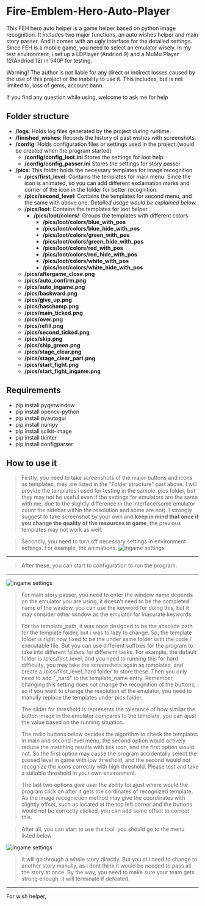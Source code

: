 # Fire-Emblem-Hero-Auto-Player
This FEH hero auto helper is a game helper based on python image recognition. It includes two major functions, an auto wishes helper and main story passer. And it comes with an ugly interface for the detailed settings.
Since FEH is a mobile game, you need to select an emulator wisely. In my test environment, i set up a LDPlayer (Andriod 9) and a MuMu Player 12(Andriod 12) in 540P for testing.

Warning! The author is not liable for any direct or indirect losses caused by the use of this project or the inability to use it. This includes, but is not limited to, loss of gems, account bann.

If you find any question while using, welcome to ask me for help

## Folder structure

- **/logs**: Holds log files generated by the project during runtime. 
- **/finished_wishes**: Records the history of past wishes with screenshots.
- **/config**: Holds configuration files or settings used in the project.(would be created when the program started)
  - **/config/config_loot.ini** Stores the settings for loot help
  - **/config/config_passer.ini** Stores the settings for story passer
- **/pics**: This folder holds the necessary templates for image recognition
  - **/pics/first_level**: Contains the templates for main menu. Since the icon is animated, so you can add different exclamation marks and corner of the icon in the folder for better recognition. 
  - **/pics/second_level**: Contains the templates for second menu, and the same with above one. *Detailed usage would be explained below.*
  - **/pics/loot**: Contains the templates for loot helper
    - **/pics/loot/colors/**: Groups the templates with different colors
      - **/pics/loot/colors/blue_with_pos**
      - **/pics/loot/colors/blue_hide_with_pos**
      - **/pics/loot/colors/green_with_pos**
      - **/pics/loot/colors/green_hide_with_pos**
      - **/pics/loot/colors/red_with_pos**
      - **/pics/loot/colors/red_hide_with_pos**
      - **/pics/loot/colors/white_with_pos**
      - **/pics/loot/colors/white_hide_with_pos**
  - **/pics/aftergame_close.png**
  - **/pics/auto_confirm.png**
  - **/pics/auto_ingame.png**
  - **/pics/backward.png**
  - **/pics/give_up.png**
  - **/pics/haschamp.png**
  - **/pics/main_ticked.png**
  - **/pics/over.png**
  - **/pics/refill.png**
  - **/pics/second_ticked.png**
  - **/pics/skip.png**
  - **/pics/ship_green.png**
  - **/pics/stage_clear.png**
  - **/pics/stage_clear_part.png**
  - **/pics/start_fight.png**
  - **/pics/start_fight_ingame.png**


## Requirements

- pip install pygetwindow
- pip install opencv-python
- pip install pyautogui
- pip install numpy
- pip install scikit-image
- pip install tkinter
- pip install configparser

## How to use it

> Firstly, you need to take screenshots of the major buttons and icons as templates, they are listed in the "Folder structure" part above. I will provide the templates i used for testing in the sample_pics folder, but they may not be useful even if the settings for emulators are the same with me, due to the slightly difference in the interface(some emulator count the sidebar within the resolution and some are not). I strongly suggest to take screenshot by your own and **keep in mind that once if you change the quality of the resources in game**, the previous templates may not work as well.

> Secondly, you need to turn off necessary settings in environment settings. For example, the animations.
![ingame settings](sample_pictures/e_settings.png)

---

> After these, you can start to configuration to run the program.

---

![ingame settings](sample_pictures/main_menu_1.png)
> For main story passer, you need to enter the window name depends on the emulator you are using, it doesn't need to be the completed name of the window, you can use the keyword for doing this, but it may consider other window as the emulator for inacurate keywords.
> 
> For the template_path, it was once designed to be the absolute path for the template folder, but i was to lazy to change. So, the template folder is right now fixed to be the under same folder with the code / executable file. But you can use different suffixes for the program to take into different folders for differemt tasks. For example, the default folder is /pics/first_level, and you need to running this for hard difficulty, you may take the screenshots again as templates, and create a /pics/first_level_hard folder to store these. Then you only need to add "_hard" to the template_name entry. Remember, changing this setting does not change the recognition of the buttons, so if you want to change the resolution of the emulator, you need to manully replace the templates under pics folder.
> 
> The slider for threshold is represents the tolerance of how similar the button image in the emulator compares to the template, you can ajust the value based on the running situation.
> 
> The radio buttons below decides the algorithm to check the templates in main and second level menu, the second option would actively reduce the matching results with tick icon, and the first option would not. So the first option may cause the program accidentally select the passed level in game with low threshold, and the second would not recognize the icons correctly with high threshold. Please test and take a suitable threshold in your own environment.
> 
> The last two options give user the ability toi ajust where would the program click on after it gets the cordinates of recognized template. As the image recogniction method may give the coordinates with slightly offset, such as located at the top left corner and the buttons would not be correctly clicked, you can add some offset to correct this.

> After all, you can start to use the tool. you should go to the menu listed below.

![ingame settings](sample_pictures/first_level.png)

> It will go through a whole story directly. But you stil need to change to another story manully, as i dont think it would be needed to pass all the story at once. By the way, you need to make sure your team gets strong enough, it will terminate if defeated.

---

For wish helper,
